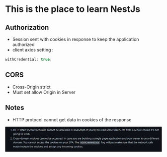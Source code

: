 # This is the place to learn NestJs

## Authorization

- Session sent with cookies in response to keep the application authorized
- client axios setting :

```javascript
withCredential: true;
```

## CORS

- Cross-Origin strict
- Must set allow Origin in Server

## Notes

- HTTP protocol cannot get data in cookies of the response

![https cookie](/Assets/set-cookies.PNG)

